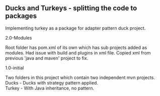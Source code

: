 ## Ducks and Turkeys - splitting the code to packages

Implementing turkey as a package for adapter pattern duck project.

2.0-Modules

Root folder has pom.xml of its own which has sub projects added as modules.
Had issue with build and plugins in xml file. Copied xml from previous 'java and maven' project to fix.

1.0-initial

Two folders in this project which contain two independent mvn projects.  
Ducks - Ducks with strategy pattern applied.  
Turkey - With Java inheritance, no pattern.  

